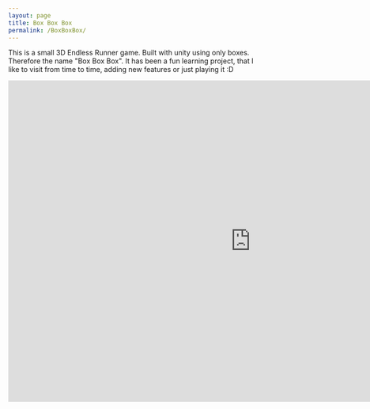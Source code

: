 ```yaml
---
layout: page
title: Box Box Box
permalink: /BoxBoxBox/
---
```


This is a small 3D Endless Runner game. Built with unity using only boxes. Therefore the name "Box Box Box". It has been a fun learning project, that I like to visit from time to time, adding new features or just playing it :D 

<iframe webkitallowfullscreen="true" mozallowfullscreen="true" allowFullScreen="true" frameBorder="0" width="980" height="650" src="https://boxboxboxrunner.s3-eu-west-1.amazonaws.com/index.html">

</iframe>